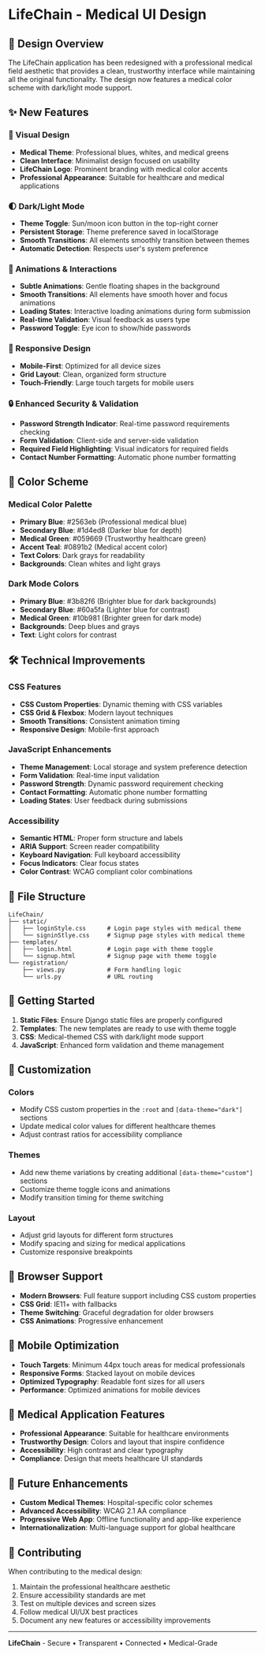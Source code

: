 # LifeChain - Medical UI Design

## 🎨 Design Overview

The LifeChain application has been redesigned with a professional medical field aesthetic that provides a clean, trustworthy interface while maintaining all the original functionality. The design now features a medical color scheme with dark/light mode support.

## ✨ New Features

### 🎯 Visual Design

- **Medical Theme**: Professional blues, whites, and medical greens
- **Clean Interface**: Minimalist design focused on usability
- **LifeChain Logo**: Prominent branding with medical color accents
- **Professional Appearance**: Suitable for healthcare and medical applications

### 🌓 Dark/Light Mode

- **Theme Toggle**: Sun/moon icon button in the top-right corner
- **Persistent Storage**: Theme preference saved in localStorage
- **Smooth Transitions**: All elements smoothly transition between themes
- **Automatic Detection**: Respects user's system preference

### 🚀 Animations & Interactions

- **Subtle Animations**: Gentle floating shapes in the background
- **Smooth Transitions**: All elements have smooth hover and focus animations
- **Loading States**: Interactive loading animations during form submission
- **Real-time Validation**: Visual feedback as users type
- **Password Toggle**: Eye icon to show/hide passwords

### 📱 Responsive Design

- **Mobile-First**: Optimized for all device sizes
- **Grid Layout**: Clean, organized form structure
- **Touch-Friendly**: Large touch targets for mobile users

### 🔒 Enhanced Security & Validation

- **Password Strength Indicator**: Real-time password requirements checking
- **Form Validation**: Client-side and server-side validation
- **Required Field Highlighting**: Visual indicators for required fields
- **Contact Number Formatting**: Automatic phone number formatting

## 🎨 Color Scheme

### Medical Color Palette

- **Primary Blue**: #2563eb (Professional medical blue)
- **Secondary Blue**: #1d4ed8 (Darker blue for depth)
- **Medical Green**: #059669 (Trustworthy healthcare green)
- **Accent Teal**: #0891b2 (Medical accent color)
- **Text Colors**: Dark grays for readability
- **Backgrounds**: Clean whites and light grays

### Dark Mode Colors

- **Primary Blue**: #3b82f6 (Brighter blue for dark backgrounds)
- **Secondary Blue**: #60a5fa (Lighter blue for contrast)
- **Medical Green**: #10b981 (Brighter green for dark mode)
- **Backgrounds**: Deep blues and grays
- **Text**: Light colors for contrast

## 🛠️ Technical Improvements

### CSS Features

- **CSS Custom Properties**: Dynamic theming with CSS variables
- **CSS Grid & Flexbox**: Modern layout techniques
- **Smooth Transitions**: Consistent animation timing
- **Responsive Design**: Mobile-first approach

### JavaScript Enhancements

- **Theme Management**: Local storage and system preference detection
- **Form Validation**: Real-time input validation
- **Password Strength**: Dynamic password requirement checking
- **Contact Formatting**: Automatic phone number formatting
- **Loading States**: User feedback during submissions

### Accessibility

- **Semantic HTML**: Proper form structure and labels
- **ARIA Support**: Screen reader compatibility
- **Keyboard Navigation**: Full keyboard accessibility
- **Focus Indicators**: Clear focus states
- **Color Contrast**: WCAG compliant color combinations

## 📁 File Structure

```
LifeChain/
├── static/
│   ├── loginStyle.css      # Login page styles with medical theme
│   └── signinStlye.css     # Signup page styles with medical theme
├── templates/
│   ├── login.html          # Login page with theme toggle
│   └── signup.html         # Signup page with theme toggle
└── registration/
    ├── views.py            # Form handling logic
    └── urls.py             # URL routing
```

## 🚀 Getting Started

1. **Static Files**: Ensure Django static files are properly configured
2. **Templates**: The new templates are ready to use with theme toggle
3. **CSS**: Medical-themed CSS with dark/light mode support
4. **JavaScript**: Enhanced form validation and theme management

## 🔧 Customization

### Colors

- Modify CSS custom properties in the `:root` and `[data-theme="dark"]` sections
- Update medical color values for different healthcare themes
- Adjust contrast ratios for accessibility compliance

### Themes

- Add new theme variations by creating additional `[data-theme="custom"]` sections
- Customize theme toggle icons and animations
- Modify transition timing for theme switching

### Layout

- Adjust grid layouts for different form structures
- Modify spacing and sizing for medical applications
- Customize responsive breakpoints

## 🌟 Browser Support

- **Modern Browsers**: Full feature support including CSS custom properties
- **CSS Grid**: IE11+ with fallbacks
- **Theme Switching**: Graceful degradation for older browsers
- **CSS Animations**: Progressive enhancement

## 📱 Mobile Optimization

- **Touch Targets**: Minimum 44px touch areas for medical professionals
- **Responsive Forms**: Stacked layout on mobile devices
- **Optimized Typography**: Readable font sizes for all users
- **Performance**: Optimized animations for mobile devices

## 🏥 Medical Application Features

- **Professional Appearance**: Suitable for healthcare environments
- **Trustworthy Design**: Colors and layout that inspire confidence
- **Accessibility**: High contrast and clear typography
- **Compliance**: Design that meets healthcare UI standards

## 🎯 Future Enhancements

- **Custom Medical Themes**: Hospital-specific color schemes
- **Advanced Accessibility**: WCAG 2.1 AA compliance
- **Progressive Web App**: Offline functionality and app-like experience
- **Internationalization**: Multi-language support for global healthcare

## 🤝 Contributing

When contributing to the medical design:

1. Maintain the professional healthcare aesthetic
2. Ensure accessibility standards are met
3. Test on multiple devices and screen sizes
4. Follow medical UI/UX best practices
5. Document any new features or accessibility improvements

---

**LifeChain** - Secure • Transparent • Connected • Medical-Grade
